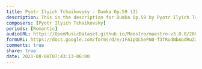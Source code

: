 ```yaml
---
title: Pyotr Ilyich Tchaikovsky - Dumka Op.59 (2)
description: This is the description for Dumka Op.59 by Pyotr Ilyich Tchaikovsky
composers: [Pyotr Ilyich Tchaikovsky]
periods: [Romantic]
audioURL: https://OpenMusicDataset.github.io/Maestro/maestro-v3.0.0/2009/MIDI-Unprocessed_13_R1_2009_01-03_ORIG_MID--AUDIO_13_R1_2009_13_R1_2009_01_WAV.midi
formURL: https://docs.google.com/forms/d/e/1FAIpQLSePN0-f3TRudNbAGdRuZaU3a1cZtJXfWOMeeNn7A5_B8tHp2g/viewform
comments: true
share: true
date: 2021-08-08T07:43:13-06:00
---
```

